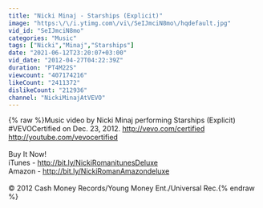 ```yaml
---
title: "Nicki Minaj - Starships (Explicit)"
image: "https:\/\/i.ytimg.com\/vi\/SeIJmciN8mo\/hqdefault.jpg"
vid_id: "SeIJmciN8mo"
categories: "Music"
tags: ["Nicki","Minaj","Starships"]
date: "2021-06-12T23:20:07+03:00"
vid_date: "2012-04-27T04:22:39Z"
duration: "PT4M22S"
viewcount: "407174216"
likeCount: "2411372"
dislikeCount: "212936"
channel: "NickiMinajAtVEVO"
---
```

{% raw %}Music video by Nicki Minaj performing Starships (Explicit)<br />#VEVOCertified on Dec. 23, 2012. <a rel="nofollow" target="blank" href="http://vevo.com/certified">http://vevo.com/certified</a> <a rel="nofollow" target="blank" href="http://youtube.com/vevocertified">http://youtube.com/vevocertified</a><br /><br />Buy It Now! <br />iTunes - <a rel="nofollow" target="blank" href="http://bit.ly/NickiRomanitunesDeluxe">http://bit.ly/NickiRomanitunesDeluxe</a><br />Amazon - <a rel="nofollow" target="blank" href="http://bit.ly/NickiRomanAmazondeluxe">http://bit.ly/NickiRomanAmazondeluxe</a><br /><br />© 2012 Cash Money Records/Young Money Ent./Universal Rec.{% endraw %}
